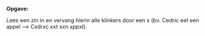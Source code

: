**Opgave:** 

Lees een zin in en vervang hierin alle klinkers door een x (bv. Cedric eet een appel --> Cxdrxc xxt xxn xppxl). 